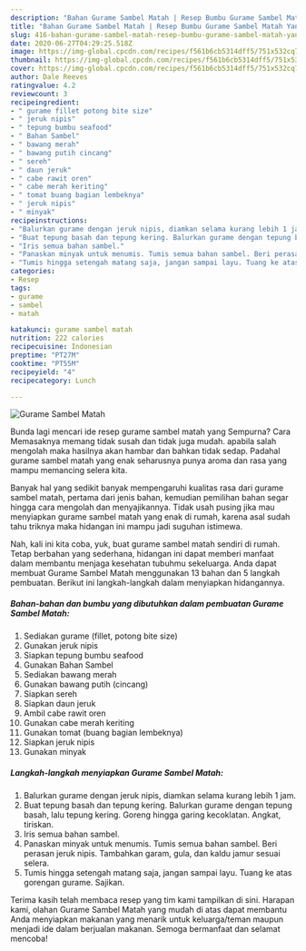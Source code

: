 ```yaml
---
description: "Bahan Gurame Sambel Matah | Resep Bumbu Gurame Sambel Matah Yang Sedap"
title: "Bahan Gurame Sambel Matah | Resep Bumbu Gurame Sambel Matah Yang Sedap"
slug: 416-bahan-gurame-sambel-matah-resep-bumbu-gurame-sambel-matah-yang-sedap
date: 2020-06-27T04:29:25.518Z
image: https://img-global.cpcdn.com/recipes/f561b6cb5314dff5/751x532cq70/gurame-sambel-matah-foto-resep-utama.jpg
thumbnail: https://img-global.cpcdn.com/recipes/f561b6cb5314dff5/751x532cq70/gurame-sambel-matah-foto-resep-utama.jpg
cover: https://img-global.cpcdn.com/recipes/f561b6cb5314dff5/751x532cq70/gurame-sambel-matah-foto-resep-utama.jpg
author: Dale Reeves
ratingvalue: 4.2
reviewcount: 3
recipeingredient:
- " gurame fillet potong bite size"
- " jeruk nipis"
- " tepung bumbu seafood"
- " Bahan Sambel"
- " bawang merah"
- " bawang putih cincang"
- " sereh"
- " daun jeruk"
- " cabe rawit oren"
- " cabe merah keriting"
- " tomat buang bagian lembeknya"
- " jeruk nipis"
- " minyak"
recipeinstructions:
- "Balurkan gurame dengan jeruk nipis, diamkan selama kurang lebih 1 jam."
- "Buat tepung basah dan tepung kering. Balurkan gurame dengan tepung basah, lalu tepung kering. Goreng hingga garing kecoklatan. Angkat, tiriskan."
- "Iris semua bahan sambel."
- "Panaskan minyak untuk menumis. Tumis semua bahan sambel. Beri perasan jeruk nipis. Tambahkan garam, gula, dan kaldu jamur sesuai selera."
- "Tumis hingga setengah matang saja, jangan sampai layu. Tuang ke atas gorengan gurame. Sajikan."
categories:
- Resep
tags:
- gurame
- sambel
- matah

katakunci: gurame sambel matah 
nutrition: 222 calories
recipecuisine: Indonesian
preptime: "PT27M"
cooktime: "PT55M"
recipeyield: "4"
recipecategory: Lunch

---
```



![Gurame Sambel Matah](https://img-global.cpcdn.com/recipes/f561b6cb5314dff5/751x532cq70/gurame-sambel-matah-foto-resep-utama.jpg)

Bunda lagi mencari ide resep gurame sambel matah yang Sempurna? Cara Memasaknya memang tidak susah dan tidak juga mudah. apabila salah mengolah maka hasilnya akan hambar dan bahkan tidak sedap. Padahal gurame sambel matah yang enak seharusnya punya aroma dan rasa yang mampu memancing selera kita.



Banyak hal yang sedikit banyak mempengaruhi kualitas rasa dari gurame sambel matah, pertama dari jenis bahan, kemudian pemilihan bahan segar hingga cara mengolah dan menyajikannya. Tidak usah pusing jika mau menyiapkan gurame sambel matah yang enak di rumah, karena asal sudah tahu triknya maka hidangan ini mampu jadi suguhan istimewa.


Nah, kali ini kita coba, yuk, buat gurame sambel matah sendiri di rumah. Tetap berbahan yang sederhana, hidangan ini dapat memberi manfaat dalam membantu menjaga kesehatan tubuhmu sekeluarga. Anda dapat membuat Gurame Sambel Matah menggunakan 13 bahan dan 5 langkah pembuatan. Berikut ini langkah-langkah dalam menyiapkan hidangannya.

<!--inarticleads1-->

##### Bahan-bahan dan bumbu yang dibutuhkan dalam pembuatan Gurame Sambel Matah:

1. Sediakan  gurame (fillet, potong bite size)
1. Gunakan  jeruk nipis
1. Siapkan  tepung bumbu seafood
1. Gunakan  Bahan Sambel
1. Sediakan  bawang merah
1. Gunakan  bawang putih (cincang)
1. Siapkan  sereh
1. Siapkan  daun jeruk
1. Ambil  cabe rawit oren
1. Gunakan  cabe merah keriting
1. Gunakan  tomat (buang bagian lembeknya)
1. Siapkan  jeruk nipis
1. Gunakan  minyak




<!--inarticleads2-->

##### Langkah-langkah menyiapkan Gurame Sambel Matah:

1. Balurkan gurame dengan jeruk nipis, diamkan selama kurang lebih 1 jam.
1. Buat tepung basah dan tepung kering. Balurkan gurame dengan tepung basah, lalu tepung kering. Goreng hingga garing kecoklatan. Angkat, tiriskan.
1. Iris semua bahan sambel.
1. Panaskan minyak untuk menumis. Tumis semua bahan sambel. Beri perasan jeruk nipis. Tambahkan garam, gula, dan kaldu jamur sesuai selera.
1. Tumis hingga setengah matang saja, jangan sampai layu. Tuang ke atas gorengan gurame. Sajikan.




Terima kasih telah membaca resep yang tim kami tampilkan di sini. Harapan kami, olahan Gurame Sambel Matah yang mudah di atas dapat membantu Anda menyiapkan makanan yang menarik untuk keluarga/teman maupun menjadi ide dalam berjualan makanan. Semoga bermanfaat dan selamat mencoba!
